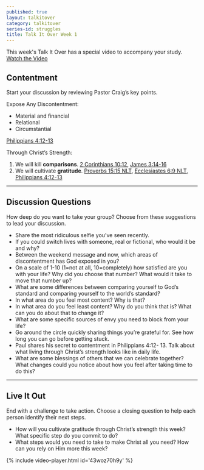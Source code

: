 ```yaml
---
published: true
layout: talkitover
category: talkitover
series-id: struggles
title: Talk It Over Week 1
---
```


<p class="lead">This week's Talk It Over has a special video to accompany your study. <a href="javascript:void(0);" data-video-player="43woz70h9y" class="action" onclick="ga('send', 'event', 'TIO', 'Click', 'Video');">Watch the Video <i class="icon icon-arrow"></i></a></p>

## Contentment
<p class="lead">Start your discussion by reviewing Pastor Craig’s key points.</p>

Expose Any Discontentment:

* Material and financial
* Relational
* Circumstantial

[Philippians 4:12-13](https://www.bible.com/bible/111/php.4.12-14.niv)

Through Christ’s Strength:

1. We will kill **comparisons**. [2 Corinthians 10:12](https://www.bible.com/bible/111/2co.10.12.niv), [James 3:14-16](https://www.bible.com/bible/111/jam.3.14-16.niv)
2. We will cultivate **gratitude**. [Proverbs 15:15 NLT](https://www.bible.com/bible/111/pro.15.15.nlt), [Ecclesiastes 6:9 NLT](https://www.bible.com/bible/111/ecc.6.9.nlt), [Philippians 4:12-13](https://www.bible.com/bible/111/php.4.12-13.niv)

* * *

## Discussion Questions
<p class="lead">How deep do you want to take your group? Choose from these suggestions to lead your discussion.</p>

* Share the most ridiculous selfie you’ve seen recently.
* If you could switch lives with someone, real or fictional, who would it be and why?
* Between the weekend message and now, which areas of discontentment has God exposed in you?
* On a scale of 1-10 (1=not at all, 10=completely) how satisfied are you with your life? Why did you choose that number? What would it take to move that number up?
* What are some differences between comparing yourself to God’s standard and comparing yourself to the world’s standard?
* In what area do you feel most content? Why is that?
* In what area do you feel least content? Why do you think that is? What can you do about that to change it?
* What are some specific sources of envy you need to block from your life?
* Go around the circle quickly sharing things you’re grateful for. See how long you can go before getting stuck.
* Paul shares his secret to contentment in Philippians 4:12- 13. Talk about what living through Christ’s strength looks like in daily life.
* What are some blessings of others that we can celebrate together? What changes could you notice about how you feel after taking time to do this?

* * *

## Live It Out
<p class="lead">End with a challenge to take action. Choose a closing question to help each person identify their next steps.</p>

* How will you cultivate gratitude through Christ’s strength this week? What specific step do you commit to do?
* What steps would you need to take to make Christ all you need? How can you rely on Him more this week?

{% include video-player.html id='43woz70h9y' %}
